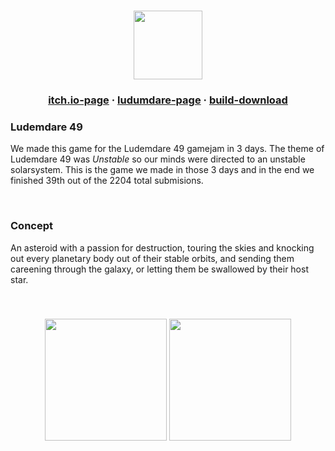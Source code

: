 <h1 align="center">
    <div align="center">
        <img Height=110 src="https://img.itch.zone/aW1nLzcxMzE2OTEuanBn/original/5QXOaW.jpg"> 
    </div>
</h1>

<h3 align="center">
    <div align="center">
      <a href="https://roboolet.itch.io/rogue-planets">itch.io-page</a>
      ·
      <a href="https://ldjam.com/events/ludum-dare/49/rogue-planets">ludumdare-page</a>
      ·
      <a href="https://github.com/Roboolet/ld49/releases/tag/v1.0.0">build-download</a>
    </div>
</h3>

### Ludemdare 49
We made this game for the Ludemdare 49 gamejam in 3 days. The theme of Ludemdare 49 was *Unstable* so our minds were directed to an unstable solarsystem. This is the game we made in those 3 days and in the end we finished 39th out of the 2204 total submisions.

<br>

### Concept
An asteroid with a passion for destruction, touring the skies and knocking out every planetary body out of their stable orbits, and sending them careening through the galaxy, or letting them be swallowed by their host star.

<br>

<h3 align="center">
    <div align="center">
        <img Height=195 src="https://img.itch.zone/aW1nLzcxMzIyNjguZ2lm/original/T9r5kC.gif"> 
        <img Height=195 src="https://img.itch.zone/aW1hZ2UvMTIyMjk5MC83MTMxOTY1LmpwZw==/347x500/hynbXD.jpg">
    </div>
</h3>
